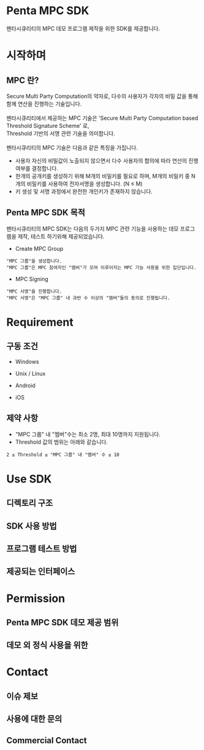 # Penta MPC SDK
펜타시큐리티의 MPC 데모 프로그램 제작을 위한 SDK를 제공합니다.

# 시작하며

## MPC 란?

Secure Multi Party Computation의 약자로, 다수의 사용자가 각자의 비밀 값을 통해 함께 연산을 진행하는 기술입니다.
<br><br>
펜타시큐리티에서 제공하는 MPC 기술은 'Secure Multi Party Computation based Threshold Signature Scheme' 로,
<br>
Threshold 기반의 서명 관련 기술을 의미합니다.
<br><br>
펜타시큐리티의 MPC 기술은 다음과 같은 특징을 가집니다.

* 사용자 자신의 비밀값이 노출되지 않으면서 다수 사용자의 합의에 따라 연산의 진행 여부를 결정합니다.
* 한개의 공개키를 생성하기 위해 M개의 비밀키를 필요로 하며, M개의 비밀키 중 N개의 비밀키를 사용하여 전자서명을 생성합니다. (N ≤ M)
* 키 생성 및 서명 과정에서 완전한 개인키가 존재하지 않습니다.

## Penta MPC SDK 목적

펜타시큐리티의 MPC SDK는 다음의 두가지 MPC 관련 기능을 사용하는 데모 프로그램을 제작, 테스트 하기위해 제공되었습니다.

* Create MPC Group
```
"MPC 그룹"을 생성합니다.
"MPC 그룹"은 MPC 참여자인 "멤버"가 모여 이루어지는 MPC 기능 사용을 위한 집단입니다.
```
* MPC Signing
```
"MPC 서명"을 진행합니다.
"MPC 서명"은 "MPC 그룹" 내 과반 수 이상의 "멤버"들의 동의로 진행됩니다.
```

# Requirement

## 구동 조건

* Windows

* Unix / Linux

* Android

* iOS

## 제약 사항

* "MPC 그룹" 내 "멤버"수는 최소 2명, 최대 10명까지 지원됩니다.
* Threshold 값의 범위는 아래와 같습니다.
```
2 ≤ Threshold ≤ "MPC 그룹" 내 "멤버" 수 ≤ 10
```

# Use SDK

## 디렉토리 구조

## SDK 사용 방법

## 프로그램 테스트 방법

## 제공되는 인터페이스

# Permission

## Penta MPC SDK 데모 제공 범위

## 데모 외 정식 사용을 위한 

# Contact

## 이슈 제보

## 사용에 대한 문의

## Commercial Contact

